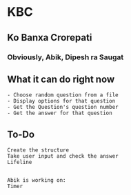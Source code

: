 # KBC

## Ko Banxa Crorepati

### Obviously, Abik, Dipesh ra Saugat

## What it can do right now
```
- Choose random question from a file
- Display options for that question
- Get the Question's question number
- Get the answer for that question
``` 

## To-Do
```
Create the structure
Take user input and check the answer
Lifeline


Abik is working on:
Timer
```